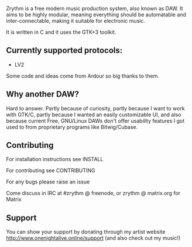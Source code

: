 Zrythm is a free modern music production system, also known as DAW.
It aims to be highly modular, meaning everything should be automatable and inter-connectable, making it suitable for electronic music.

It is written in C and it uses the GTK+3 toolkit.

## Currently supported protocols:
- LV2

Some code and ideas come from Ardour so big thanks to them.

## Why another DAW?
Hard to answer. Partly because of curiosity, partly because I want to work with GTK/C, partly because I wanted an easily customizable UI, and also because current Free, GNU/Linux DAWs don't offer usability features I got used to from proprietary programs like Bitwig/Cubase.

## Contributing
For installation instructions see INSTALL

For contributing see CONTRIBUTING

For any bugs please raise an issue

Come discuss in IRC at #zrythm @ freenode, or zrythm @ matrix.org for Matrix

## Support
You can show your support by donating through my artist website http://www.onenightalive.online/support (and also check out my music!)
